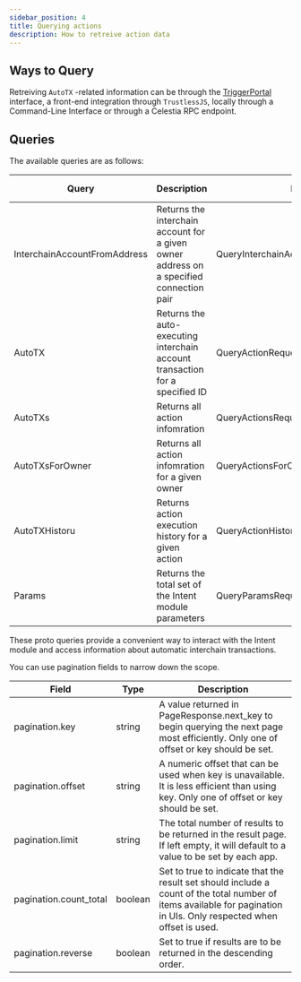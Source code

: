```yaml
---
sidebar_position: 4
title: Querying actions
description: How to retreive action data
---
```


## Ways to Query

Retreiving `AutoTX` -related information can be through the [TriggerPortal](https://triggerportal.zone) interface, a front-end integration through `TrustlessJS`, locally through a Command-Line Interface or through a Celestia RPC endpoint.

<!--
Here's an RPC endpoint: [openrpc.intento.zone](https://openrpc.intento.zone).
A list of RPC endpoints is to-be added. -->

## Queries

The available queries are as follows:

| Query                        | Description                                                                             | Parameter                                | Returns                                   | HTTP Method | Endpoint                                        |
| ---------------------------- | --------------------------------------------------------------------------------------- | ---------------------------------------- | ----------------------------------------- | ----------- | ----------------------------------------------- |
| InterchainAccountFromAddress | Returns the interchain account for a given owner address on a specified connection pair | QueryInterchainAccountFromAddressRequest | QueryInterchainAccountFromAddressResponse | GET         | /intento/intent/v1beta1/address-to-ica             |
| AutoTX                       | Returns the auto-executing interchain account transaction for a specified ID            | QueryActionRequest                       | QueryActionResponse                       | GET         | /intento/intent/v1beta1/action/{id}               |
| AutoTXs                      | Returns all action infomration                                                          | QueryActionsRequest                      | QueryActionsResponse                      | GET         | /intento/intent/v1beta1/actions                   |
| AutoTXsForOwner              | Returns all action infomration for a given owner                                        | QueryActionsForOwnerRequest              | QueryActionsForOwnerResponse              | GET         | /intento/intent/v1beta1/actions-for-owner/{owner} |
| AutoTXHistoru                | Returns action execution history for a given action                                     | QueryActionHistoryRequest                | QueryActionHistoryResponse                | GET         | /intento/intent/v1beta1/actions-history           |
| Params                       | Returns the total set of the Intent module parameters                                | QueryParamsRequest                       | QueryParamsResponse                       | GET         | /intento/intent/v1beta1/params                     |

These proto queries provide a convenient way to interact with the Intent module and access information about automatic interchain transactions.

You can use pagination fields to narrow down the scope.

| Field                  | Type    | Description                                                                                                                                                          |
| ---------------------- | ------- | -------------------------------------------------------------------------------------------------------------------------------------------------------------------- |
| pagination.key         | string  | A value returned in PageResponse.next_key to begin querying the next page most efficiently. Only one of offset or key should be set.                                 |
| pagination.offset      | string  | A numeric offset that can be used when key is unavailable. It is less efficient than using key. Only one of offset or key should be set.                             |
| pagination.limit       | string  | The total number of results to be returned in the result page. If left empty, it will default to a value to be set by each app.                                      |
| pagination.count_total | boolean | Set to true to indicate that the result set should include a count of the total number of items available for pagination in UIs. Only respected when offset is used. |
| pagination.reverse     | boolean | Set to true if results are to be returned in the descending order.                                                                                                   |
